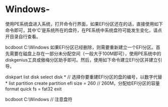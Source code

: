 # Windows-
使用PE系统盘进入系统，打开命令行界面，如果EFI分区还在的话，直接使用如下命令即可，其中‘C’是系统所在的盘符，在PE系统中系统盘符可能发生变化，请点开目录自行查看。

bcdboot C:\Windows
如果EFI分区已经删除，则需要重新建立一个EFI分区。首先需要在磁盘上存在一部分未分配空间（一般大于100M即可），使用PE系统中的diskgenius工具或傲梅分区助手即可。然后，使用如下命令建立EFI分区并建立引导。

diskpart 
list disk 
select disk * // 选择你要重建EFI分区的盘的编号，以数字代替*
list partition 
create partition efi size = 260 // 260M，分配给EFI分区的容量
format quick fs = fat32 
exit 
 
bcdboot C:\Windows // 注意盘符
